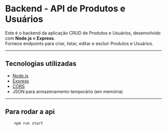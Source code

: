 # Backend - API de Produtos e Usuários

Este é o backend da aplicação CRUD de Produtos e Usuários, desenvolvido com **Node.js** e **Express**.  
Fornece endpoints para criar, listar, editar e excluir Produtos e Usuários.

---

## Tecnologias utilizadas
- [Node.js](https://nodejs.org/)
- [Express](https://expressjs.com/)
- [CORS](https://www.npmjs.com/package/cors)
- JSON para armazenamento temporário (em memória)

---

## Para rodar a api
```bash 
    npm run start
```


